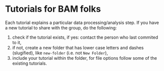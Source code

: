 # Tutorials for BAM folks

Each tutorial explains a particular data processing/analysis step.
If you have a new tutorial to share with the group, do the following:

1. check if the tutorial exists, if yes: contact the person who last commited to it,
2. if not, create a new folder that has lower case letters and dashes (slugified), like `new-folder` (i.e. not `New Folder`),
3. include your tutorial within the folder, for file options follow some of the existing tutorials.
